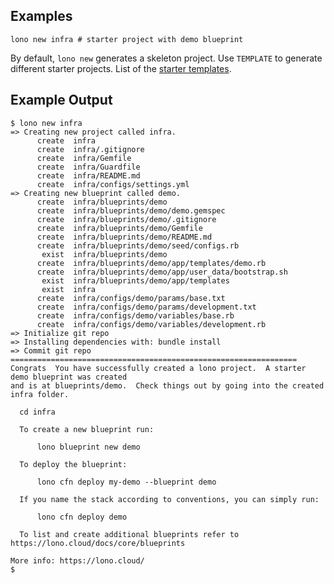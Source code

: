 ## Examples

    lono new infra # starter project with demo blueprint

By default, `lono new` generates a skeleton project. Use `TEMPLATE` to generate different starter projects. List of the [starter templates](https://github.com/tongueroo/lono/tree/master/lib/starter_projects).

## Example Output

    $ lono new infra
    => Creating new project called infra.
          create  infra
          create  infra/.gitignore
          create  infra/Gemfile
          create  infra/Guardfile
          create  infra/README.md
          create  infra/configs/settings.yml
    => Creating new blueprint called demo.
          create  infra/blueprints/demo
          create  infra/blueprints/demo/demo.gemspec
          create  infra/blueprints/demo/.gitignore
          create  infra/blueprints/demo/Gemfile
          create  infra/blueprints/demo/README.md
          create  infra/blueprints/demo/seed/configs.rb
           exist  infra/blueprints/demo
          create  infra/blueprints/demo/app/templates/demo.rb
          create  infra/blueprints/demo/app/user_data/bootstrap.sh
           exist  infra/blueprints/demo/app/templates
           exist  infra
          create  infra/configs/demo/params/base.txt
          create  infra/configs/demo/params/development.txt
          create  infra/configs/demo/variables/base.rb
          create  infra/configs/demo/variables/development.rb
    => Initialize git repo
    => Installing dependencies with: bundle install
    => Commit git repo
    ================================================================
    Congrats  You have successfully created a lono project.  A starter demo blueprint was created
    and is at blueprints/demo.  Check things out by going into the created infra folder.

      cd infra

      To create a new blueprint run:

          lono blueprint new demo

      To deploy the blueprint:

          lono cfn deploy my-demo --blueprint demo

      If you name the stack according to conventions, you can simply run:

          lono cfn deploy demo

      To list and create additional blueprints refer to https://lono.cloud/docs/core/blueprints

    More info: https://lono.cloud/
    $